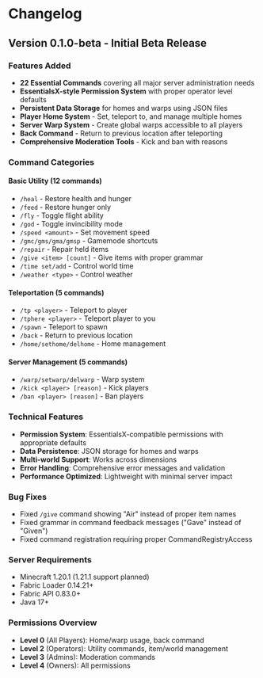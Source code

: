 # Changelog

## Version 0.1.0-beta - Initial Beta Release

### Features Added
- **22 Essential Commands** covering all major server administration needs
- **EssentialsX-style Permission System** with proper operator level defaults
- **Persistent Data Storage** for homes and warps using JSON files
- **Player Home System** - Set, teleport to, and manage multiple homes
- **Server Warp System** - Create global warps accessible to all players
- **Back Command** - Return to previous location after teleporting
- **Comprehensive Moderation Tools** - Kick and ban with reasons

### Command Categories

#### Basic Utility (12 commands)
- `/heal` - Restore health and hunger
- `/feed` - Restore hunger only  
- `/fly` - Toggle flight ability
- `/god` - Toggle invincibility mode
- `/speed <amount>` - Set movement speed
- `/gmc/gms/gma/gmsp` - Gamemode shortcuts
- `/repair` - Repair held items
- `/give <item> [count]` - Give items with proper grammar
- `/time set/add` - Control world time
- `/weather <type>` - Control weather

#### Teleportation (5 commands)
- `/tp <player>` - Teleport to player
- `/tphere <player>` - Teleport player to you
- `/spawn` - Teleport to spawn
- `/back` - Return to previous location
- `/home/sethome/delhome` - Home management

#### Server Management (5 commands)
- `/warp/setwarp/delwarp` - Warp system
- `/kick <player> [reason]` - Kick players
- `/ban <player> [reason]` - Ban players

### Technical Features
- **Permission System**: EssentialsX-compatible permissions with appropriate defaults
- **Data Persistence**: JSON storage for homes and warps
- **Multi-world Support**: Works across dimensions
- **Error Handling**: Comprehensive error messages and validation
- **Performance Optimized**: Lightweight with minimal server impact

### Bug Fixes
- Fixed `/give` command showing "Air" instead of proper item names
- Fixed grammar in command feedback messages ("Gave" instead of "Given")
- Fixed command registration requiring proper CommandRegistryAccess

### Server Requirements
- Minecraft 1.20.1 (1.21.1 support planned)
- Fabric Loader 0.14.21+
- Fabric API 0.83.0+
- Java 17+

### Permissions Overview
- **Level 0** (All Players): Home/warp usage, back command
- **Level 2** (Operators): Utility commands, item/world management  
- **Level 3** (Admins): Moderation commands
- **Level 4** (Owners): All permissions